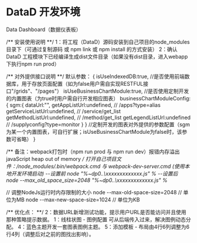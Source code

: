 # DataD 开发环境
Data Dashboard（数据仪表板）

/** 安装使用说明 **/
1：将工程（DataD）源码安装到自己项目的node_modules目录下（可通过复制源码 或 npm link 或 npm install 的方式安装）
2：确认 DataD 工程模块下已经编译生成dist文件目录（如果没有dist目录，进入webapp下执行npm run prod）

   
/** 对外提供接口说明 **/
 默认参数：
 {
    isUseIndexedDB:true,           //是否使用前端数据库，用于存放页面配置（如为false用户需自实现RESTFUL接口"/grids"、"/pages"）
    isUseBusinessChartModule:true, //是否使用定制开发的内置图表（为true时用户需自行开发相应图表）
    businessChartModuleConfig:{
        sgm:{
            dataUrl:"",
            getAppListUrl:undefined,     // /apps?type=alias
            getServiceListUrl:undefined, // /service/get_list
            getMethodListUrl:undefined,  // /method/get_list
            getLegendListUrl:undefined   // /supplyconfig?type=monitor
        }
    } //定制开发的图表对外提供的参数配置（sgm为某一个内置图表，可自行扩展；isUseBusinessChartModule为false时，该参数可省略）
 }
 
 
/** 备注：webpack打包时（npm run prod 与 npm run dev）报错内存溢出 javaScript heap out of memory **/
打开自己项目文件：/node_modules/.bin/webpack.cmd 与 webpack-dev-server.cmd (使用本地开发环境启动)
    --设置前
    node  "%~dp0\..\xxxxxxxxxxxxx.js" %*
    --设置后
    node  --max_old_space_size=2048 "%~dp0\..\xxxxxxxxxxxxx.js" %*
  
// 调整NodeJs运行时内存限制的大小
node --max-old-space-size=2048  // 单位为MB 
node --max-new-space-size=1024  // 单位为KB


/** 优化点： **/
2：数据URL新增测试功能，提示用户URL是否能访问并且使用那种策略提示数据。
1：线柱状图 - 图例配置 可从后端传入过来，解决图例动态分配。
4：蓝色主题开发一套图表图例主题。
5：添加模板 - 布局由4行6列调整为6行4列（调整后对之前的图找出影响）。
